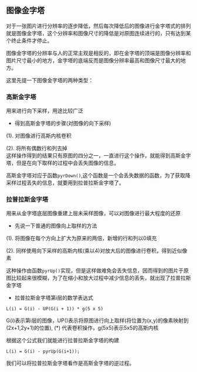 ## 图像金字塔             

对于一张图片进行分辨率的逐步降低，然后每次降低后的图像进行金字塔式的排列就是图像金字塔，这个分辨率和图像尺寸的降低是对原图连续进行的，只有达到某个终止条件才停止。                   

图像金字塔的分辨率与人的正常主观是相反的，即在金字塔的顶端是图像分辨率和图片尺寸最小的地方，金字塔的底端反而是图像分辨率最高和图像尺寸最大的地方。             

这里先提一下图像金字塔的两种类型：         

### 高斯金字塔     

用来进行向下采样，用途比较广泛         

* 得到高斯金字塔的步骤(对图像的向下采样)           

 (1). 对图像进行高斯内核卷积      

 (2). 将所有偶数行和列去掉            
 这样操作得到的结果只有原图的四分之一，一直进行这个操作，就能得到高斯金字塔，但是在向下取样的过程中会丢失图像的信息。         

 高斯金字塔对应于函数```pyrDown()```,这个函数是一个会丢失数据的函数，为了获取降采样过程丢失的信息，就要用到拉普拉斯金字塔了。           



### 拉普拉斯金字塔          

 用来从金字塔底层图像重建上层未采样图像，可以对图像进行最大程度的还原          

 * 先说一下普通的图像向上取样的方法          

  (1). 将图像在每个方向上扩大为原来的两倍，新增的行和列以0填充            

  (2). 同样使用向下采样的高斯内核(乘以4)对放大后的图像进行卷积，得到近似像素        

  这种操作由函数```pyrUp()```实现，但是这样做难免会丢失信息，因而得到的图片于原图比较起来很模糊，为了在缩小和放大过程中减少信息的丢失，就出现了拉普拉斯金字塔             

* 拉普拉斯金字塔第i层的数学表达式        


```
L(i) = G(i) - UP(G(i + 1)) * g(5 x 5)
```       

G(i)表示第i层的图像，UP()表示将原图进行向上取样(将位置为(x,y)的像素映射到(2x+1,2y+1)的位置),
(*) 代表卷积操作，g(5x5)表示5x5的高斯内核            

根据这个公式我们就能进行拉普拉斯金字塔的构建           
```
L(i) = G(i) - pyrUp(G(i+1));   
```   

我们可以将拉普拉斯金字塔看作是高斯金字塔的逆过程。                       
